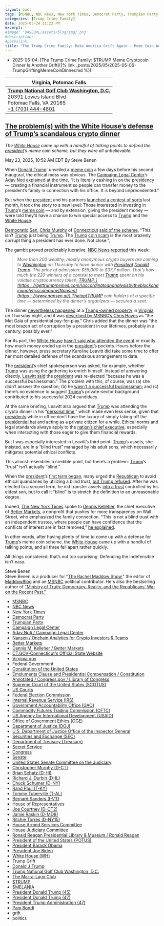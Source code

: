 ```yaml
---
layout: post
tags: [MSNBC, NBC News, New York Times, Democrat Party, Trumpian Party, Campaign Legal Center, Adav Noti / Campaign Legal Center, Nansen / Onchain Analytics for Crypto Investors & Teams, Better Markets, Dennis M. Kelleher / Better Markets, CT.GOV-Connecticut’s Official State Website, Virginia.gov, Federal Government, Constitution of the United States, Emoluments Clause and Presidential Compensation / Constitution Annotated / Congress.gov / Library of Congress, Supreme Court of the United States (SCOTUS), US Courts, Federal Election Commission, Internal Revenue Service (IRS), Government Accountability Office (GAO), Commodity Futures Trading Commission (CFTC), US Agency for International Development (USAID), Office of Government Ethics (OGE), Department of Justice (DOJ), U.S. Department of Justice Office of the Inspector General, Securities and Exchange (SEC), Department of Treasury (Treasury), Secret Service, Congress, Senate, United States Senate Committee on the Judiciary, Christopher Murphy (D-CT), Brian Schatz (D-HI), Richard J. Durbin (D-IL), Chuck Schumer (D-NY), Rand Paul (T-KY), Tommy Tuberville (T-AL), Bernard Sanders (I-VT), House of Representatives, Joe Courtney (D-CT2), Jamie Raskin (D-MD8), Ritchie Torres (D-NY15), House Armed Services Committee, House Judiciary Committee, Ronald Reagan Presidential Library & Museum / Ronald Reagan, President of the United States (POTUS), President Barack Obama, President Joe Biden, White House (WH), Trump Grift, Donald J Trump, Trump National Golf Club Washington D.C., The Mar-a-Lago Club, $TRUMP, $MELANIA, President Donald Trump (45), President Donald Trump (47), President Trump Administration (47), Pam Bondi, grift, politics]
categories: [Trump Crime Family]
date: 2025-05-24 11:23 PM
excerpt: ''
#image: 'BASEURL/assets/blog/img/.png'
#description:
#permalink:
title: "The Trump Crime Family: Make America Grift Again – Meme Coin Auction For Dinner"
---
```


- 2025-05-04: [The Trump Crime Family: $TRUMP Meme Cryptocoin Dinner Is Another Grift]({% link _posts/2025/05/2025-05-06-TrumpGriftingMemeCoinDinner.md %})

| **Virginia, Potomac Falls** |
|---|
| **[Trump National Golf Club Washington, D.C.](https://www.trumpnationaldc.com/)** <br /> 20391 Lowes Island Blvd <br /> Potomac Falls, VA 20165 <br /> <a href="tel:+17034444801">+1 (703) 444-4801</a> |

## [The problem(s) with the White House’s defense of Trump’s scandalous crypto dinner](https://www.msnbc.com/rachel-maddow-show/maddowblog/problems-white-houses-defense-trumps-scandalous-crypto-dinner-rcna208749)

*The [White House](https://www.whitehouse.gov/) came up with a handful of talking points to defend the [president](https://www.whitehouse.gov/)’s meme coin scheme, but they were all unbelievable.*

May 23, 2025, 10:52 AM EDT
By Steve Benen

When [Donald Trump](https://www.donaldjtrump.com/)' unveiled a [meme coin](https://gettrumpmemes.com/) a few days before his second inaugural, the ethical mess was obvious. The [Campaign Legal Center](https://campaignlegal.org/)’s [Adav Noti](https://campaignlegal.org/staff/adav-noti) [explained at the time](https://www.nytimes.com/2025/01/18/us/politics/trump-meme-coin-crypto.html), “It is literally cashing in on the [presidency](https://www.whitehouse.gov/) — creating a financial instrument so people can transfer money to the president’s family in connection with his office. It is beyond unprecedented.”

But when the [president](https://www.whitehouse.gov/) and his partners [launched a contest of sorts](https://www.msnbc.com/rachel-maddow-show/maddowblog/trump-extends-rare-white-house-opportunity-buy-meme-coin-rcna202855) last month, it took the story to a new level: Those interested in investing in [Trump](https://www.donaldjtrump.com/)’s [meme coin](https://gettrumpmemes.com/) — and by extension, giving the president money — were told they’d have a chance to win special access to [Trump](https://www.donaldjtrump.com/) and the [White House](https://www.whitehouse.gov/).

[Democratic](https://www.democrats.org/) [Sen.](https://www.senate.gov/) [Chris Murphy](https://www.murphy.senate.gov/) of [Connecticut](https://portal.ct.gov/) [said of the scheme](https://x.com/ChrisMurphyCT/status/1915138398714753437), “This isn’t [Trump](https://www.donaldjtrump.com/) just being [Trump](https://www.donaldjtrump.com/). The [Trump](https://www.donaldjtrump.com/) [coin scam](https://gettrumpmemes.com/) is the most brazenly corrupt thing a president has ever done. Not close.”,

The gambit proved predictably lucrative. [NBC News reported](https://www.nbcnews.com/tech/crypto/trumps-crypto-dinner-cost-1-million-seat-average-rcna207802) this week:

> *More than 200 wealthy, mostly anonymous crypto buyers are coming to [Washington](https://dc.gov/) on Thursday to have dinner with [President](https://www.whitehouse.gov/) [Donald Trump](https://www.donaldjtrump.com/). The price of admission: \$55,000 to \$37.7 million. That’s how much the 220 winners of a contest to meet [Trump](https://www.donaldjtrump.com/) spent on his volatile cryptocurrency token, [$TRUMP,](https://gettrumpmemes.com/) according to an analysis by the blockchain analytics company [Nansen](https://www.nansen.ai/). The top [$TRUMP](https://gettrumpmemes.com/) coin holders at a specific time — determined by the dinner’s organizers — secured a seat.*

The dinner [nevertheless happened](https://www.nbcnews.com/tech/crypto/trumps-meme-coin-dinner-tuxedos-luxury-suvs-protesters-rcna208647) at a [Trump-owned property](https://www.trumpnationaldc.com/) in [Virginia](https://www.virginia.gov/) on Thursday night, and it was [described by MSNBC’s Chris Hayes](https://bsky.app/profile/allinwithchris.bsky.social/post/3lpsgr657lc2y) as “the Met Gala of presidential pay-for-play.” Chris added that the dinner was “the most brazen act of corruption by a president in our lifetimes, probably in a century, possibly ever.”

For its part, the [White House](https://www.whitehouse.gov/) [hasn’t said who attended the event](https://www.nbcnews.com/politics/trump-administration/live-blog/trump-administration-congress-salt-medicaid-tariffs-doge-live-updates-rcna207504/rcrd80149?canonicalCard=true) or exactly how much money ended up in the [president](https://www.whitehouse.gov/)’s pockets. Hours before the dinner, however, press secretary Karoline Leavitt did take some time to offer her most detailed defense of the scandalous arrangement to date.

The [president](https://www.whitehouse.gov/)’s chief spokesperson was asked, for example, whether [Trump](https://www.donaldjtrump.com/) was using the gathering to enrich himself. Instead of answering directly, [Leavitt said](https://bsky.app/profile/factpostnews.bsky.social/post/3lps2ax3grk2z) the [president](https://www.whitehouse.gov/) was re-elected “because he was a successful businessman.” The problem with this, of course, was (a) she didn’t answer the question; (b) he [wasn’t a successful businessman](https://www.nytimes.com/interactive/2018/10/02/us/politics/donald-trump-tax-schemes-fred-trump.html); and (c) there’s no evidence to suggest [Trump](https://www.donaldjtrump.com/)’s private-sector background contributed to his successful 2024 candidacy.

At the same briefing, Leavitt also argued that [Trump](https://www.donaldjtrump.com/) was attending the crypto dinner in his “[personal time](https://bsky.app/profile/factpostnews.bsky.social/post/3lps2ax3fsc2z),” which made even less sense, given that [presidents](https://www.whitehouse.gov/) while in office don’t have the luxury of simply taking off the [presidential hat](https://www.whitehouse.gov/) and acting as a private citizen for a while. Ethical norms and legal standards always apply to the [nation’s chief executive](https://www.whitehouse.gov/), especially when interacting with those eager to give them financial rewards.

But I was especially interested in Leavitt’s third point: [Trump](https://www.donaldjtrump.com/)’s assets, she insisted, are in a “blind trust” managed by his adult sons, which necessarily mitigates potential ethical conflicts.

This almost resembles a credible point, but there’s a problem: [Trump](https://www.donaldjtrump.com/)’s “trust” isn’t actually “blind.”

When the [president](https://www.whitehouse.gov/)’s [first term began](https://trumpwhitehouse.archives.gov/), many urged the [Republican](https://www.gop.com/) to avoid ethical quandaries by utilizing a blind trust, [but Trump refused](https://www.nytimes.com/2017/02/03/us/politics/donald-trump-business.html). After he was elected to a second term, he did transfer assets [into a trust](https://www.nytimes.com/2024/12/20/business/trump-media-donald-trump-trust.html) controlled by his eldest son, but to call it “blind” is to stretch the definition to an unreasonable degree.

Indeed, [The New York Times](https://www.nytimes.com/) spoke to [Dennis Kelleher](https://bettermarkets.org/team/dennis-m-kelleher/), the chief executive of [Better Markets](https://bettermarkets.org/), a nonprofit that pushes for more transparency on Wall Street, who emphasized the family connection. “This is not a blind trust with an independent trustee, where people can have confidence that the conflicts of interest are in fact removed,” [he explained](https://www.nytimes.com/2024/12/20/business/trump-media-donald-trump-trust.html).

In other words, after having plenty of time to come up with a defense for [Trump](https://www.donaldjtrump.com/)’s meme coin scheme, the [White House](https://www.whitehouse.gov/) came up with a handful of talking points, and all three fell apart rather quickly.

All things considered, that’s not too surprising: Defending the indefensible isn’t easy.

Steve Benen<br />
Steve Benen is a producer for "[The Rachel Maddow Show](https://www.msnbc.com/rachel-maddow-show)," the editor of [MaddowBlog](https://www.msnbc.com/rachel-maddow-show) and an [MSNBC](https://www.msnbc.com/) political contributor. He's also the bestselling author of ["Ministry of Truth: Democracy, Reality, and the Republicans' War on the Recent Past."](https://www.harpercollins.com/products/ministry-of-truth-steve-benen)

- [MSNBC](https://www.msnbc.com/)
- [NBC News](https://www.nbcnews.com/)
- [New York Times](https://www.nytimes.com/)
- [Democrat Party](https://www.democrats.org=)
- [Trumpian Party](https://www.gop.com/)
- [Campaign Legal Center](https://campaignlegal.org/)
- [Adav Noti / Campaign Legal Center](https://campaignlegal.org/staff/adav-noti)
- [Nansen / Onchain Analytics for Crypto Investors & Teams](https://www.nansen.ai/)
- [Better Markets](https://bettermarkets.org/)
- [Dennis M. Kelleher / Better Markets](https://bettermarkets.org/team/dennis-m-kelleher/)
- [CT.GOV-Connecticut's Official State Website](https://portal.ct.gov/)
- [Virginia.gov](https://www.virginia.gov/)
- Federal Government 
- [Constitution of the United States](https://constitution.congress.gov/)
- [Emoluments Clause and Presidential Compensation / Constitution Annotated / Congress.gov / Library of Congress](https://constitution.congress.gov/browse/essay/artII-S1-C7-1/ALDE_00000233/)
- [Supreme Court of the United States (SCOTUS)](https://www.supremecourt.gov/)
- [US Courts](https://www.uscourts.gov/)
- [Federal Election Commission](https://www.fec.gov/)
- [Internal Revenue Service (IRS)](https://www.irs.gov/)
- [Government Accountability Office (GAO)](https://www.gao.gov/)
- [Commodity Futures Trading Commission (CFTC)](https://www.cftc.gov/)
- [US Agency for International Development (USAID)](https://www.usaid.gov/)
- [Office of Government Ethics (OGE)](https://www.oge.gov/)
- [Department of Justice (DOJ)](https://www.justice.gov/)
- [U.S. Department of Justice Office of the Inspector General](https://oig.justice.gov/)
- [Securities and Exchange (SEC)](https://www.sec.gov/)
- [Department of Treasury (Treasury)](https://home.treasury.gov/)
- [Secret Service](https://www.secretservice.gov/)
- [Congress](https;//www.congress.gov/)
- [Senate](https://www.senate.gov/)
- [United States Senate Committee on the Judiciary](https://www.judiciary.senate.gov/)
- [Christopher Murphy (D-CT)](https://www.murphy.senate.gov/)
- [Brian Schatz (D-HI)](https://www.schatz.senate.gov/)
- [Richard J. Durbin (D-IL)](https://www.durbin.senate.gov/)
- [Chuck Schumer (D-NY)](https://www.schumer.senate.gov/)
- [Rand Paul (T-KY)](https://www.paul.senate.gov/)
- [Tommy Tuberville (T-AL)](https://www.tuberville.senate.gov/)
- [Bernard Sanders (I-VT)](https://www.sanders.senate.gov/)
- [House of Representatives](https://www.house.gov/)
- [Joe Courtney (D-CT2)](https://courtney.house.gov/)
- [Jamie Raskin (D-MD8)](https://raskin.house.gov/)
- [Ritchie Torres (D-NY15)](https://ritchietorres.house.gov/)
- [House Armed Services Committee](https://armedservices.house.gov/)
- [House Judiciary Committee](http://judiciary.house.gov/)
- [Ronald Reagan Presidential Library & Museum / Ronald Reagan](https://www.reaganlibrary.gov/)
- [President of the United States (POTUS)](https://www.whitehouse.gov/)
- [President Barack Obama](https://obamawhitehouse.archives.gov/)
- [President Joe Biden](https://bidenwhitehouse.archives.gov/)
- [White House (WH)](https://www.whitehouse.gov/)
- Trump Grift
- [Donald J Trump](https://www.donaldjtrump.com/)
- [Trump National Golf Club Washington, D.C.](https://www.trumpnationaldc.com/)
- [The Mar-a-Lago Club](https://www.maralagoclub.com/)
- [$TRUMP](https://gettrumpmemes.com/)
- [$MELANIA](https://melaniameme.com/)
- [President Donald Trump (45)](https://trumpwhitehouse.archives.gov/)
- [President Donald Trump (47)](https://www.whitehouse.gov/administration/donald-j-trump/)
- [President Trump Administration (47)](https://www.whitehouse.gov/administration/)
- [Pam Bondi](https://www.justice.gov/ag/staff-profile/meet-attorney-general)
- grift
- politics
